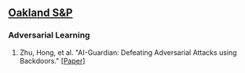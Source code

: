 ## [Oakland S&P](https://sp2023.ieee-security.org/program-papers.html)

### Adversarial Learning

1. Zhu, Hong, et al. "AI-Guardian: Defeating Adversarial Attacks using Backdoors." [[Paper]](https://ieeexplore.ieee.org/document/10179473)
